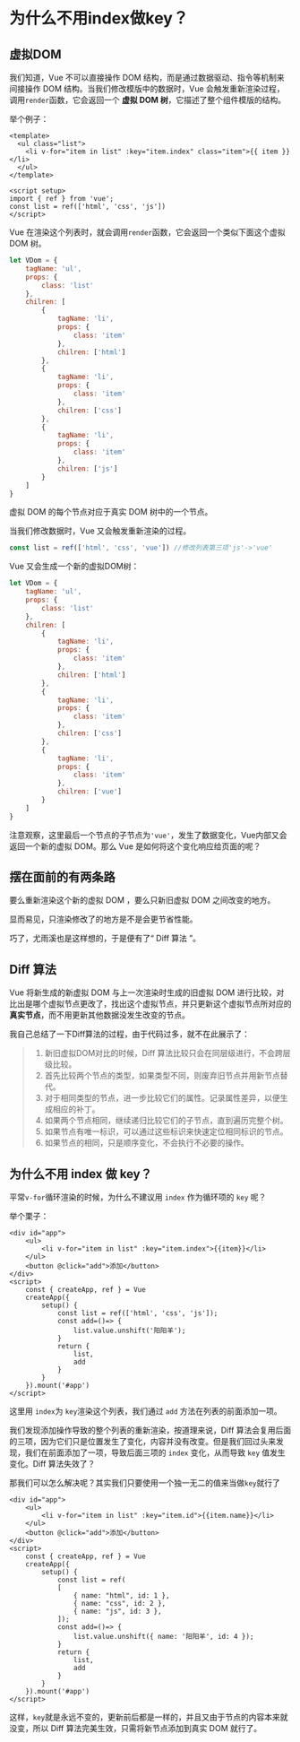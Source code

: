 # 为什么不用index做key？

## 虚拟DOM

我们知道，Vue 不可以直接操作 DOM 结构，而是通过数据驱动、指令等机制来间接操作 DOM 结构。当我们修改模版中的数据时，Vue 会触发重新渲染过程，调用`render`函数，它会返回一个 **虚拟 DOM 树**，它描述了整个组件模版的结构。

举个例子：

```vue
<template>
  <ul class="list">
    <li v-for="item in list" :key="item.index" class="item">{{ item }}</li>
  </ul>
</template>

<script setup>
import { ref } from 'vue';
const list = ref(['html', 'css', 'js'])
</script>
```

Vue 在渲染这个列表时，就会调用`render`函数，它会返回一个类似下面这个虚拟 DOM 树。

```javascript
let VDom = {
    tagName: 'ul',
    props: {
        class: 'list'
    },
    chilren: [
        {
            tagName: 'li',
            props: {
                class: 'item'
            },
            chilren: ['html']
        },
        {
            tagName: 'li',
            props: {
                class: 'item'
            },
            chilren: ['css']
        },
        {
            tagName: 'li',
            props: {
                class: 'item'
            },
            chilren: ['js']
        }
    ]
}
```

虚拟 DOM 的每个节点对应于真实 DOM 树中的一个节点。

当我们修改数据时，Vue 又会触发重新渲染的过程。

```javascript
const list = ref(['html', 'css', 'vue']) //修改列表第三项'js'->'vue'
```

Vue 又会生成一个新的虚拟DOM树：

```javascript
let VDom = {
    tagName: 'ul',
    props: {
        class: 'list'
    },
    chilren: [
        {
            tagName: 'li',
            props: {
                class: 'item'
            },
            chilren: ['html']
        },
        {
            tagName: 'li',
            props: {
                class: 'item'
            },
            chilren: ['css']
        },
        {
            tagName: 'li',
            props: {
                class: 'item'
            },
            chilren: ['vue']
        }
    ]
}
```

注意观察，这里最后一个节点的子节点为`'vue'`，发生了数据变化，Vue内部又会返回一个新的虚拟 DOM。那么 Vue 是如何将这个变化响应给页面的呢？

## 摆在面前的有两条路

要么重新渲染这个新的虚拟 DOM ，要么只新旧虚拟 DOM 之间改变的地方。

显而易见，只渲染修改了的地方是不是会更节省性能。

巧了，尤雨溪也是这样想的，于是便有了“ Diff 算法 ”。

## Diff 算法

Vue 将新生成的新虚拟 DOM 与上一次渲染时生成的旧虚拟 DOM 进行比较，对比出是哪个虚拟节点更改了，找出这个虚拟节点，并只更新这个虚拟节点所对应的**真实节点**，而不用更新其他数据没发生改变的节点。

我自己总结了一下Diff算法的过程，由于代码过多，就不在此展示了：

> 1. 新旧虚拟DOM对比的时候，Diff 算法比较只会在同层级进行，不会跨层级比较。
> 2. 首先比较两个节点的类型，如果类型不同，则废弃旧节点并用新节点替代。
> 3. 对于相同类型的节点，进一步比较它们的属性。记录属性差异，以便生成相应的补丁。
> 4. 如果两个节点相同，继续递归比较它们的子节点，直到遍历完整个树。
> 5. 如果节点有唯一标识，可以通过这些标识来快速定位相同标识的节点。
> 6. 如果节点的相同，只是顺序变化，不会执行不必要的操作。

## 为什么不用 index 做 key？

平常`v-for`循环渲染的时候，为什么不建议用 `index` 作为循环项的 `key` 呢？

举个栗子：

```vue
<div id="app">
    <ul>
        <li v-for="item in list" :key="item.index">{{item}}</li>
    </ul>
    <button @click="add">添加</button>
</div>
<script>
    const { createApp, ref } = Vue
    createApp({
        setup() {
            const list = ref(['html', 'css', 'js']);
            const add=()=> {
                list.value.unshift('阳阳羊');
            }
            return {
                list,
                add
            }
        }
    }).mount('#app')
</script>
```

这里用 `index`为 `key`渲染这个列表，我们通过 `add` 方法在列表的前面添加一项。

我们发现添加操作导致的整个列表的重新渲染，按道理来说，Diff 算法会复用后面的三项，因为它们只是位置发生了变化，内容并没有改变。但是我们回过头来发现，我们在前面添加了一项，导致后面三项的 `index` 变化，从而导致 `key` 值发生变化。Diff 算法失效了？

那我们可以怎么解决呢？其实我们只要使用一个独一无二的值来当做`key`就行了

```vue
<div id="app">
    <ul>
        <li v-for="item in list" :key="item.id">{{item.name}}</li>
    </ul>
    <button @click="add">添加</button>
</div>
<script>
    const { createApp, ref } = Vue
    createApp({
        setup() {
            const list = ref(
            [
                { name: "html", id: 1 }, 
                { name: "css", id: 2 }, 
                { name: "js", id: 3 }, 
            ]);
            const add=()=> {
                list.value.unshift({ name: '阳阳羊', id: 4 });
            }
            return {
                list,
                add
            }
        }
    }).mount('#app')
</script>
```

这样，`key`就是永远不变的，更新前后都是一样的，并且又由于节点的内容本来就没变，所以 Diff 算法完美生效，只需将新节点添加到真实 DOM 就行了。